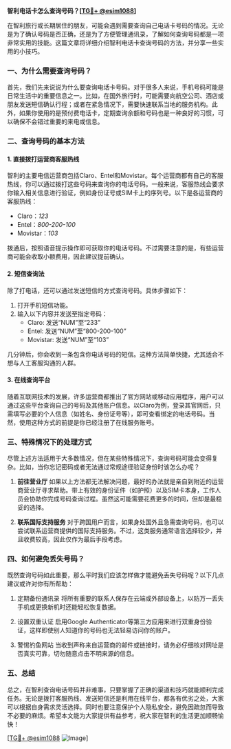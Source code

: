 **智利电话卡怎么查询号码？[[TG💪+ @esim1088](https://t.me/s/esim1088)]**

在智利旅行或长期居住的朋友，可能会遇到需要查询自己电话卡号码的情况。无论是为了确认号码是否正确，还是为了方便管理通讯录，了解如何查询号码都是一项非常实用的技能。这篇文章将详细介绍智利电话卡查询号码的方法，并分享一些实用的小技巧。

### 一、为什么需要查询号码？

首先，我们先来说说为什么要查询电话卡号码。对于很多人来说，手机号码可能是日常生活中的重要信息之一。比如，在国外旅行时，可能需要向航空公司、酒店或朋友发送短信确认行程；或者在紧急情况下，需要快速联系当地的服务机构。此外，如果你使用的是预付费电话卡，定期查询余额和号码也是一种良好的习惯，可以确保不会错过重要的来电或信息。

### 二、查询号码的基本方法

#### 1. 直接拨打运营商客服热线

智利的主要电信运营商包括Claro、Entel和Movistar。每个运营商都有自己的客服热线，你可以通过拨打这些号码来查询你的电话号码。一般来说，客服热线会要求你输入相关信息进行验证，例如身份证号或SIM卡上的序列号。以下是各运营商的客服热线：

- Claro：*123*
- Entel：*800-200-100*
- Movistar：*103*

拨通后，按照语音提示操作即可获取你的电话号码。不过需要注意的是，有些运营商可能会收取小额费用，因此建议提前确认。

#### 2. 短信查询法

除了打电话，还可以通过发送短信的方式查询号码。具体步骤如下：

1. 打开手机短信功能。
2. 输入以下内容并发送至指定号码：
   - Claro: 发送“NUM”至“233”
   - Entel: 发送“NUM”至“800-200-100”
   - Movistar: 发送“NUM”至“103”

几分钟后，你会收到一条包含你电话号码的短信。这种方法简单快捷，尤其适合不想与人工客服沟通的人群。

#### 3. 在线查询平台

随着互联网技术的发展，许多运营商都推出了官方网站或移动应用程序，用户可以通过这些平台查询自己的号码及其他账户信息。以Claro为例，登录其官网后，只需填写必要的个人信息（如姓名、身份证号等），即可查看绑定的电话号码。当然，使用这种方式的前提是你已经注册了在线服务账号。

### 三、特殊情况下的处理方式

尽管上述方法适用于大多数情况，但在某些特殊情况下，查询号码可能会变得复杂。比如，当你忘记密码或者无法通过常规途径验证身份时该怎么办呢？

1. **前往营业厅**
   如果以上方法都无法解决问题，最好的办法就是亲自到附近的运营商营业厅寻求帮助。带上有效的身份证件（如护照）以及SIM卡本身，工作人员会协助你完成号码查询过程。虽然这可能需要花费更多的时间，但却是最稳妥的选择。

2. **联系国际支持服务**
   对于跨国用户而言，如果身处国外且急需查询号码，也可以尝试联系运营商提供的国际支持服务。不过，这类服务通常语言选择较少，并且收费较高，因此仅作为最后手段考虑。

### 四、如何避免丢失号码？

既然查询号码如此重要，那么平时我们应该怎样做才能避免丢失号码呢？以下几点建议或许对你有所帮助：

1. 定期备份通讯录
   将所有重要的联系人保存在云端或外部设备上，以防万一丢失手机或更换新机时还能轻松恢复数据。

2. 设置双重认证
   启用Google Authenticator等第三方应用来进行双重身份验证，这样即使别人知道你的号码也无法轻易访问你的账户。

3. 警惕钓鱼网站
   当收到声称来自运营商的邮件或链接时，请务必仔细核对网址是否真实可靠，切勿随意点击不明来源的信息。

### 五、总结

总之，在智利查询电话号码并非难事，只要掌握了正确的渠道和技巧就能顺利完成任务。无论是拨打客服热线、发送短信还是利用在线平台，都各有优劣之处，大家可以根据自身需求灵活选择。同时也要注意保护个人隐私安全，避免因疏忽而导致不必要的麻烦。希望本文能为大家提供有益参考，祝大家在智利的生活更加顺畅愉快！

[[TG💪+ @esim1088](https://t.me/s/esim1088) ![Image](https://i.postimg.cc/4NQfJmqS/Snipaste-2025-05-13-00-14-12.png)]